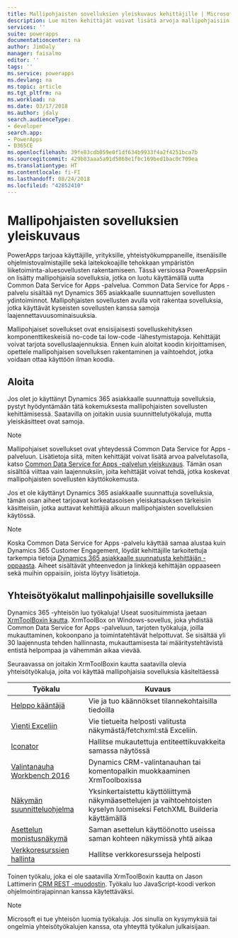 ```yaml
---
title: Mallipohjaisten sovelluksien yleiskuvaus kehittäjille | Microsoft Docs
description: Lue miten kehittäjät voivat lisätä arvoja mallipohjaisiin sovelluksiin.
services: ''
suite: powerapps
documentationcenter: na
author: JimDaly
manager: faisalmo
editor: ''
tags: ''
ms.service: powerapps
ms.devlang: na
ms.topic: article
ms.tgt_pltfrm: na
ms.workload: na
ms.date: 03/17/2018
ms.author: jdaly
search.audienceType:
- developer
search.app:
- PowerApps
- D365CE
ms.openlocfilehash: 39fe83cdb059e0f1df634b9933f4a2f4251bca7b
ms.sourcegitcommit: 429b83aaa5a91d5868e1fbc169bed1bac0c709ea
ms.translationtype: HT
ms.contentlocale: fi-FI
ms.lasthandoff: 08/24/2018
ms.locfileid: "42852410"
---
```

# <a name="model-driven-apps-developer-overview"></a>Mallipohjaisten sovelluksien yleiskuvaus

PowerApps tarjoaa käyttäjille, yrityksille, yhteistyökumppaneille, itsenäisille ohjelmistovalmistajille sekä laitekokoajille tehokkaan ympäristön liiketoiminta-aluesovellusten rakentamiseen. Tässä versiossa PowerAppsiin on lisätty mallipohjaisia sovelluksia, jotka on luotu käyttämällä uutta Common Data Service for Apps -palvelua. Common Data Service for Apps -palvelu sisältää nyt Dynamics 365 asiakkaalle suunnattujen sovellusten ydintoiminnot. Mallipohjaisten sovellusten avulla voit rakentaa sovelluksia, jotka käyttävät kyseisten sovellusten kanssa samoja laajennettavuusominaisuuksia.

Mallipohjaiset sovellukset ovat ensisijaisesti sovelluskehityksen komponenttikeskeisiä no-code tai low-code -lähestymistapoja. Kehittäjät voivat tarjota sovelluslaajennuksia. Ennen kuin aloitat koodin kirjoittamisen, opettele mallipohjaisen sovelluksen rakentaminen ja vaihtoehdot, jotka voidaan ottaa käyttöön ilman koodia. 

## <a name="get-started"></a>Aloita
Jos olet jo käyttänyt Dynamics 365 asiakkaalle suunnattuja sovelluksia, pystyt hyödyntämään tätä kokemuksesta mallipohjaisten sovellusten kehittämisessä. Saatavilla on joitakin uusia suunnittelutyökaluja, mutta yleiskäsitteet ovat samoja.

> [!NOTE]
> Mallipohjaiset sovellukset ovat yhteydessä Common Data Service for Apps -palveluun. Lisätietoja siitä, miten kehittäjät voivat lisätä arvoa palvelutasolla, katso [Common Data Service for Apps -palvelun yleiskuvaus](../common-data-service/overview.md).
> Tämän osan sisältöä viittaa vain laajennuksiin, joita kehittäjät voivat tehdä, jotka koskevat mallipohjaisten sovellusten käyttökokemusta. 

Jos et ole käyttänyt Dynamics 365 asiakkaalle suunnattuja sovelluksia, tämän osan aiheet tarjoavat korkeatasoisen yleiskatsauksen tärkeisiin käsitteisiin, jotka auttavat kehittäjiä alkuun mallipohjaisten sovelluksien käytössä. 

> [!NOTE]
> Koska Common Data Service for Apps -palvelu käyttää samaa alustaa kuin Dynamics 365 Customer Engagement, löydät kehittäjille tarkoitettuja tarkempia tietoja [Dynamics 365 asiakkaalle suunnatusta kehittäjän -oppaasta](/dynamics365/customer-engagement/developer/developer-guide). Aiheet sisältävät yhteenvedon ja linkkejä kehittäjän oppaaseen sekä muihin oppaisiin, joista löytyy lisätietoja.


## <a name="community-tools-for-model-driven-apps"></a>Yhteisötyökalut mallinpohjaisille sovelluksille

Dynamics 365 -yhteisön luo työkaluja! Useat suosituimmista jaetaan [XrmToolBoxin kautta](https://www.xrmtoolbox.com/). XrmToolBox on Windows-sovellus, joka yhdistää Common Data Service for Apps -palveluun, tarjoten työkaluja, joilla mukauttaminen, kokoonpano ja toimintatehtävät helpottuvat. Se sisältää yli 30 laajennusta tehden hallinnasta, mukauttamisesta tai määritystehtävistä entistä helpompaa ja vähemmän aikaa vievää.

Seuraavassa on joitakin XrmToolBoxin kautta saatavilla olevia yhteisötyökaluja, joita voi käyttää mallipohjaisia sovelluksia käsiteltäessä

|Työkalu  |Kuvaus  |
|---------|---------|
|[Helppo kääntäjä](https://www.xrmtoolbox.com/plugins/MsCrmTools.Translator/)|Vie ja tuo käännökset tilannekohtaisilla tiedoilla|
|[Vienti Exceliin](https://www.xrmtoolbox.com/plugins/Ryr.XrmToolBox.ExportToExcel/)|Vie tietueita helposti valitusta näkymästä/fetchxml:stä Exceliin.|
|[Iconator](https://www.xrmtoolbox.com/plugins/MscrmTools.Iconator/)|Hallitse mukautettuja entiteettikuvakkeita samassa näytössä|
|[Valintanauha Workbench 2016](https://www.xrmtoolbox.com/plugins/RibbonWorkbench2016/)|Dynamics CRM-valintanauhan tai komentopalkin muokkaaminen XrmToolboxissa|
|[Näkymän suunnitteluohjelma](https://www.xrmtoolbox.com/plugins/Cinteros.XrmToolBox.ViewDesigner/)|Yksinkertaistettu käyttöliittymä näkymäasettelujen ja vaihtoehtoisten kyselyn luomiseksi FetchXML Builderia käyttämällä|
|[Asettelun monistusnäkymä](https://www.xrmtoolbox.com/plugins/MsCrmTools.ViewLayoutReplicator/)|Saman asettelun käyttöönotto useissa saman kohteen näkymissä yhtä aikaa|
|[Verkkoresurssien hallinta](https://www.xrmtoolbox.com/plugins/MsCrmTools.WebResourcesManager/)|Hallitse verkkoresursseja helposti|

Toinen työkalu, joka ei ole saatavilla XrmToolBoxin kautta on Jason Lattimerin [CRM REST -muodostin](https://github.com/jlattimer/CRMRESTBuilder). Työkalu luo JavaScript-koodi verkon ohjelmointirajapinnan kanssa käytettäväksi.

> [!NOTE]
> Microsoft ei tue yhteisön luomia työkaluja. Jos sinulla on kysymyksiä tai ongelmia yhteisötyökalujen kanssa, ota yhteyttä työkalun julkaisijaan.




